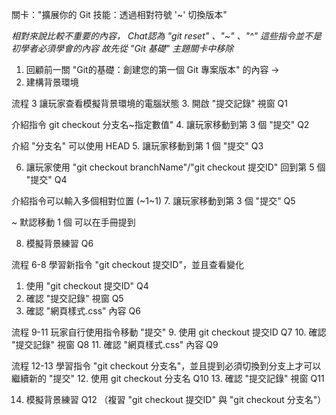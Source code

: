 關卡："擴展你的 Git 技能：透過相對符號 '~' 切換版本"

*相對來說比較不重要的內容，*
*Chat認為 "git reset" 、"~" 、"^" 這些指令並不是初學者必須學會的內容*
*故先從 "Git 基礎" 主題關卡中移除* 


1. 回顧前一關 "Git的基礎：創建您的第一個 Git 專案版本" 的內容 ->
2. 建構背景環境

流程 3 讓玩家查看模擬背景環境的電腦狀態
3. 開啟 "提交記錄" 視窗     Q1

介紹指令 git checkout 分支名~指定數值" 
4. 讓玩家移動到第 3 個 "提交"      Q2

介紹 "分支名" 可以使用 HEAD 
5. 讓玩家移動到第 1 個 "提交"  Q3

6. 讓玩家使用 "git checkout branchName"/"git checkout 提交ID"
   回到第 5 個 "提交"  Q4

介紹指令可以輸入多個相對位置 (~1~1)
7. 讓玩家移動到第 3 個 "提交"  Q5

~ 默認移動 1 個 可以在手冊提到

8. 模擬背景練習   Q6





流程 6-8 學習新指令 "git checkout 提交ID"，並且查看變化
1. 使用 "git checkout 提交ID" Q4
2. 確認 "提交記錄" 視窗        Q5
3. 確認 "網頁樣式.css" 內容    Q6

流程 9-11 玩家自行使用指令移動 "提交"
9. 使用 git checkout 提交ID   Q7
10.  確認 "提交記錄" 視窗      Q8
11.  確認 "網頁樣式.css" 內容  Q9

流程 12-13 學習指令 "git checkout 分支名"，並且提到必須切換到分支上才可以繼續新的 "提交"
12. 使用 git checkout 分支名  Q10
13. 確認 "提交記錄" 視窗      Q11



14. 模擬背景練習   Q12 
    （複習 "git checkout 提交ID" 與 "git checkout 分支名"）